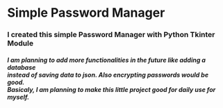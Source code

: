 <h1>Simple Password Manager</h1>
<h3>I created this simple Password Manager with Python Tkinter Module</h3>
<h5>I am planning to add more functionalities in the future like adding a database<br> instead of saving data to json. Also encrypting passwords would be good.<br>Basicaly, I am planning to make this little project good for daily use for myself.</h5>

